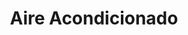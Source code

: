---
title: "Aire Acondicionado"
url: /barrios-unidos/aire-acondicionado-carrera-28a/
shop: piezas de automóviles
---